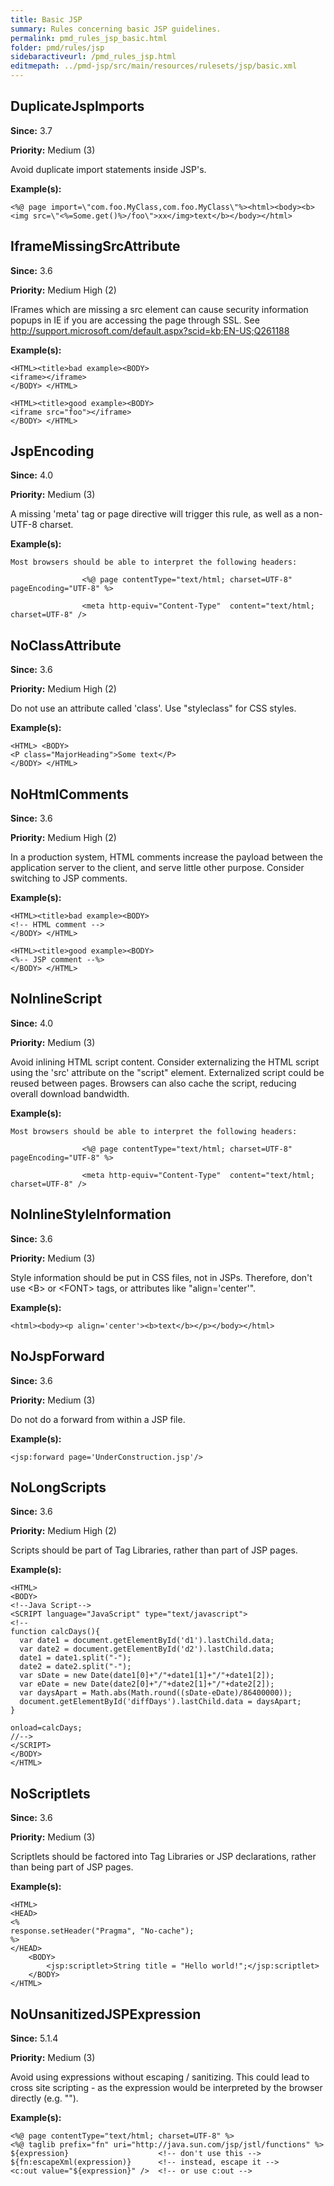 ```yaml
---
title: Basic JSP
summary: Rules concerning basic JSP guidelines.
permalink: pmd_rules_jsp_basic.html
folder: pmd/rules/jsp
sidebaractiveurl: /pmd_rules_jsp.html
editmepath: ../pmd-jsp/src/main/resources/rulesets/jsp/basic.xml
---
```

## DuplicateJspImports
**Since:** 3.7

**Priority:** Medium (3)

Avoid duplicate import statements inside JSP's.

**Example(s):**
```
<%@ page import=\"com.foo.MyClass,com.foo.MyClass\"%><html><body><b><img src=\"<%=Some.get()%>/foo\">xx</img>text</b></body></html>
```

## IframeMissingSrcAttribute
**Since:** 3.6

**Priority:** Medium High (2)

IFrames which are missing a src element can cause security information popups in IE if you are accessing the page
through SSL. See http://support.microsoft.com/default.aspx?scid=kb;EN-US;Q261188

**Example(s):**
```
<HTML><title>bad example><BODY>
<iframe></iframe>
</BODY> </HTML>

<HTML><title>good example><BODY>
<iframe src="foo"></iframe>
</BODY> </HTML>
```

## JspEncoding
**Since:** 4.0

**Priority:** Medium (3)

A missing 'meta' tag or page directive will trigger this rule, as well as a non-UTF-8 charset.

**Example(s):**
```
Most browsers should be able to interpret the following headers:
                
                <%@ page contentType="text/html; charset=UTF-8" pageEncoding="UTF-8" %>
                    
                <meta http-equiv="Content-Type"  content="text/html; charset=UTF-8" />
```

## NoClassAttribute
**Since:** 3.6

**Priority:** Medium High (2)

Do not use an attribute called 'class'. Use "styleclass" for CSS styles.

**Example(s):**
```
<HTML> <BODY>
<P class="MajorHeading">Some text</P>
</BODY> </HTML>
```

## NoHtmlComments
**Since:** 3.6

**Priority:** Medium High (2)

In a production system, HTML comments increase the payload
			between the application server to the client, and serve
			little other purpose. Consider switching to JSP comments.

**Example(s):**
```
<HTML><title>bad example><BODY>
<!-- HTML comment -->
</BODY> </HTML>

<HTML><title>good example><BODY>
<%-- JSP comment --%>
</BODY> </HTML>
```

## NoInlineScript
**Since:** 4.0

**Priority:** Medium (3)

Avoid inlining HTML script content.  Consider externalizing the HTML script using the 'src' attribute on the "script" element.
Externalized script could be reused between pages.  Browsers can also cache the script, reducing overall download bandwidth.

**Example(s):**
```
Most browsers should be able to interpret the following headers:
                
                <%@ page contentType="text/html; charset=UTF-8" pageEncoding="UTF-8" %>
                    
                <meta http-equiv="Content-Type"  content="text/html; charset=UTF-8" />
```

## NoInlineStyleInformation
**Since:** 3.6

**Priority:** Medium (3)

Style information should be put in CSS files, not in JSPs. Therefore, don't use &lt;B> or &lt;FONT> tags, or attributes like "align='center'".

**Example(s):**
```
<html><body><p align='center'><b>text</b></p></body></html>
```

## NoJspForward
**Since:** 3.6

**Priority:** Medium (3)

Do not do a forward from within a JSP file.

**Example(s):**
```
<jsp:forward page='UnderConstruction.jsp'/>
```

## NoLongScripts
**Since:** 3.6

**Priority:** Medium High (2)

Scripts should be part of Tag Libraries, rather than part of JSP pages.

**Example(s):**
```
<HTML>
<BODY>
<!--Java Script-->
<SCRIPT language="JavaScript" type="text/javascript">
<!--
function calcDays(){
  var date1 = document.getElementById('d1').lastChild.data;
  var date2 = document.getElementById('d2').lastChild.data;
  date1 = date1.split("-");
  date2 = date2.split("-");
  var sDate = new Date(date1[0]+"/"+date1[1]+"/"+date1[2]);
  var eDate = new Date(date2[0]+"/"+date2[1]+"/"+date2[2]);
  var daysApart = Math.abs(Math.round((sDate-eDate)/86400000));
  document.getElementById('diffDays').lastChild.data = daysApart;
}

onload=calcDays;
//-->
</SCRIPT>
</BODY>
</HTML>
```

## NoScriptlets
**Since:** 3.6

**Priority:** Medium (3)

Scriptlets should be factored into Tag Libraries or JSP	declarations, rather than being part of JSP pages.

**Example(s):**
```
<HTML>
<HEAD>
<%
response.setHeader("Pragma", "No-cache");
%>
</HEAD>
	<BODY>
		<jsp:scriptlet>String title = "Hello world!";</jsp:scriptlet>
	</BODY>
</HTML>
```

## NoUnsanitizedJSPExpression
**Since:** 5.1.4

**Priority:** Medium (3)

Avoid using expressions without escaping / sanitizing. This could lead to cross site scripting - as the expression
would be interpreted by the browser directly (e.g. "<script>alert('hello');</script>").

**Example(s):**
```
<%@ page contentType="text/html; charset=UTF-8" %>
<%@ taglib prefix="fn" uri="http://java.sun.com/jsp/jstl/functions" %>
${expression}                    <!-- don't use this -->
${fn:escapeXml(expression)}      <!-- instead, escape it -->
<c:out value="${expression}" />  <!-- or use c:out -->
```

